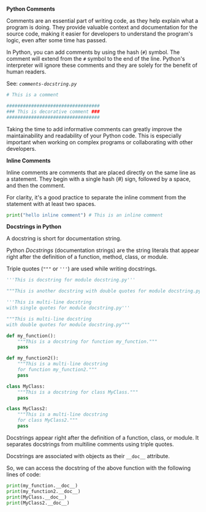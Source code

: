 **Python Comments**

Comments are an essential part of writing code, as they help explain what a program is doing. They provide valuable context and documentation for the source code, making it easier for developers to understand the program's logic, even after some time has passed.

In Python, you can add comments by using the hash (`#`) symbol. The comment will extend from the `#` symbol to the end of the line. Python's interpreter will ignore these comments and they are solely for the benefit of human readers.

See: *<code>comments-docstring.py</code>*
```python
# This is a comment

##################################
### This is decorative comment ###
##################################
```

Taking the time to add informative comments can greatly improve the maintainability and readability of your Python code. This is especially important when working on complex programs or collaborating with other developers.

**Inline Comments**

Inline comments are comments that are placed directly on the same line as a statement. They begin with a single hash (#) sign, followed by a space, and then the comment.

For clarity, it's a good practice to separate the inline comment from the statement with at least two spaces.

```python
print("hello inline comment") # This is an inline comment
```

**Docstrings in Python**

A docstring is short for documentation string.

Python *Docstrings* (documentation strings) are the string literals that appear right after the definition of a function, method, class, or module.

Triple quotes (`"""` or `'''`) are used while writing docstrings.

```python
'''This is docstring for module docstring.py'''

"""This is another docstring with double quotes for module docstring.py"""

'''This is multi-line docstring
with single quotes for module docstring.py'''

"""This is multi-line docstring
with double quotes for module docstring.py"""

def my_function():
    """This is a docstring for function my_function."""
    pass

def my_function2():
    """This is a multi-line docstring
    for function my_function2."""
    pass

class MyClass:
    """This is a docstring for class MyClass."""
    pass

class MyClass2:
    """This is a multi-line docstring
    for class MyClass2."""
    pass
```

Docstrings appear right after the definition of a function, class, or module. It separates docstrings from multiline comments using triple quotes.

Docstrings are associated with objects as their `__doc__` attribute.

So, we can access the docstring of the above function with the following lines of code:

```python
print(my_function.__doc__)
print(my_function2.__doc__)
print(MyClass.__doc__)
print(MyClass2.__doc__)
```